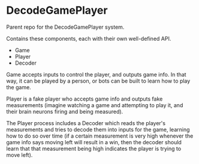 # DecodeGamePlayer

Parent repo for the DecodeGamePlayer system.

Contains these components, each with their own well-defined API.

- Game
- Player
- Decoder

Game accepts inputs to control the player, and outputs game info. In that way, it can be played by a person, or bots can be built to learn how to play the game.

Player is a fake player who accepts game info and outputs fake measurements (imagine watching a game and attempting to play it, and their brain neurons firing and being measured).

The Player process includes a Decoder which reads the player's measurements and tries to decode them into inputs for the game, learning how to do so over time (if a certain measurement is very high whenever the game info says moving left will result in a win, then the decoder should learn that that measurement being high indicates the player is trying to move left).

